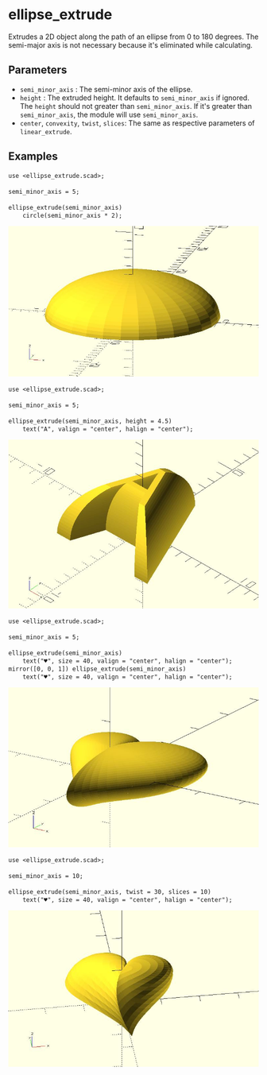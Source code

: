 # ellipse_extrude

Extrudes a 2D object along the path of an ellipse from 0 to 180 degrees. The semi-major axis is not necessary because it's eliminated while calculating.

## Parameters

- `semi_minor_axis` : The semi-minor axis of the ellipse.
- `height` : The extruded height. It defaults to `semi_minor_axis` if ignored. The `height` should not greater than `semi_minor_axis`. If it's greater than `semi_minor_axis`, the module will use `semi_minor_axis`.
- `center`, `convexity`, `twist`, `slices`: The same as respective parameters of `linear_extrude`.

## Examples

	use <ellipse_extrude.scad>;
	
	semi_minor_axis = 5;
	 
	ellipse_extrude(semi_minor_axis) 
	    circle(semi_minor_axis * 2);

![ellipse_extrude](images/lib-ellipse_extrude-1.JPG)

	use <ellipse_extrude.scad>;
	
	semi_minor_axis = 5;
	 
	ellipse_extrude(semi_minor_axis, height = 4.5) 
	    text("A", valign = "center", halign = "center");

![ellipse_extrude](images/lib-ellipse_extrude-2.JPG)

    use <ellipse_extrude.scad>;

	semi_minor_axis = 5;
	 
	ellipse_extrude(semi_minor_axis) 
	    text("♥", size = 40, valign = "center", halign = "center");
	mirror([0, 0, 1]) ellipse_extrude(semi_minor_axis) 
	    text("♥", size = 40, valign = "center", halign = "center");

![ellipse_extrude](images/lib-ellipse_extrude-3.JPG)

	use <ellipse_extrude.scad>;
	
	semi_minor_axis = 10;
	 
	ellipse_extrude(semi_minor_axis, twist = 30, slices = 10) 
	    text("♥", size = 40, valign = "center", halign = "center");

![ellipse_extrude](images/lib-ellipse_extrude-4.JPG)
